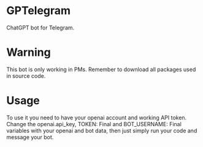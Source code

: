 # GPTelegram
ChatGPT bot for Telegram.

# Warning
This bot is only working in PMs. Remember to download all packages used in source code.

# Usage
To use it you need to have your openai account and working API token. Change the openai.api_key, TOKEN: Final and BOT_USERNAME: Final variables with your openai and bot data, then just simply run your code and message your bot.
